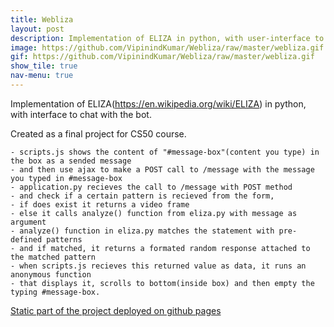 ```yaml
---
title: Webliza
layout: post
description: Implementation of ELIZA in python, with user-interface to chat with the bot
image: https://github.com/VipinindKumar/Webliza/raw/master/webliza.gif
gif: https://github.com/VipinindKumar/Webliza/raw/master/webliza.gif
show_tile: true
nav-menu: true
---
```


Implementation of ELIZA(https://en.wikipedia.org/wiki/ELIZA) in python, with interface to chat with the bot.

Created as a final project for CS50 course.

    - scripts.js shows the content of "#message-box"(content you type) in the box as a sended message
    - and then use ajax to make a POST call to /message with the message you typed in #message-box
    - application.py recieves the call to /message with POST method
    - and check if a certain pattern is recieved from the form,
    - if does exist it returns a video frame
    - else it calls analyze() function from eliza.py with message as argument
    - analyze() function in eliza.py matches the statement with pre-defined patterns
    - and if matched, it returns a formated random response attached to the matched pattern
    - when scripts.js recieves this returned value as data, it runs an anonymous function
    - that displays it, scrolls to bottom(inside box) and then empty the typing #message-box.



[Static part of the project deployed on github pages](https://vipinindkumar.github.io/Webliza/)

